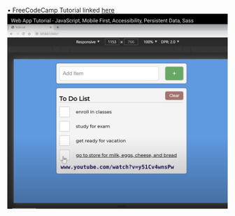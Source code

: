 
&bull; FreeCodeCamp Tutorial linked [here](https://youtu.be/y51Cv4wnsPw) 
![Screenshot](img/demo-screengrab.png)

